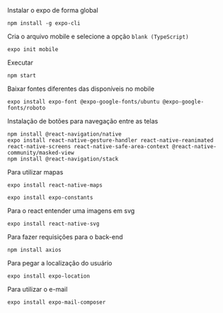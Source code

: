 Instalar o expo de forma global
```
npm install -g expo-cli
```

Cria o arquivo mobile e selecione a opção `blank (TypeScript)`
```
expo init mobile
```

Executar
```
npm start
```

Baixar fontes diferentes das disponíveis no mobile
```
expo install expo-font @expo-google-fonts/ubuntu @expo-google-fonts/roboto
```

Instalação de botões para navegação entre as telas
```
npm install @react-navigation/native
expo install react-native-gesture-handler react-native-reanimated react-native-screens react-native-safe-area-context @react-native-community/masked-view
npm install @react-navigation/stack
```

Para utilizar mapas
```
expo install react-native-maps
```

```
expo install expo-constants
```

Para o react entender uma imagens em svg
```
expo install react-native-svg
```

Para fazer requisições para o back-end
```
npm install axios
```

Para pegar a localização do usuário
```
expo install expo-location
```

Para utilizar o e-mail
```
expo install expo-mail-composer
```
